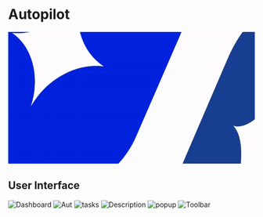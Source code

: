 # Autopilot
![autopilot](./Autopilot-Frontend/UI/logo.gif)


## User Interface 
![Dashboard](https://github.com/user-attachments/assets/1b26874f-8969-412e-8cee-0ab2e9ebee89)
![Aut](https://github.com/user-attachments/assets/3e37bd52-6214-4e73-bdd9-db8079f0bc69)
![tasks](https://github.com/user-attachments/assets/cf808866-0e40-4a7c-a28a-3bea449efa60)
![Description](https://github.com/user-attachments/assets/585f5a30-e799-4636-abdb-bcae954e0942)
![popup](https://github.com/user-attachments/assets/48bcc063-c3f9-4e33-836c-5312d1384c71)
![Toolbar](https://github.com/user-attachments/assets/01ef10cd-9e91-4c90-b855-1017fbbe3ab4)

<p align="center">


</p>

